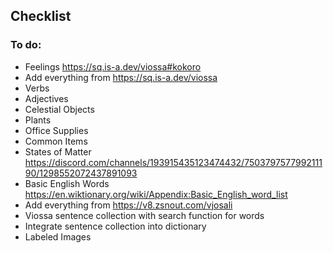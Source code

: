 ## Checklist

### To do:

- Feelings https://sq.is-a.dev/viossa#kokoro
- Add everything from https://sq.is-a.dev/viossa
- Verbs
- Adjectives
- Celestial Objects
- Plants
- Office Supplies
- Common Items
- States of Matter https://discord.com/channels/193915435123474432/750379757799211190/1298552072437891093
- Basic English Words https://en.wiktionary.org/wiki/Appendix:Basic_English_word_list
- Add everything from https://v8.zsnout.com/vjosali
- Viossa sentence collection with search function for words
- Integrate sentence collection into dictionary
- Labeled Images
